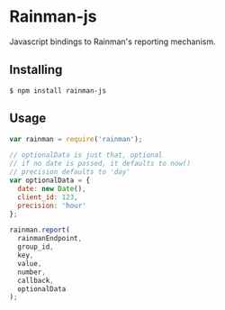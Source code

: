 # Rainman-js

Javascript bindings to Rainman's reporting mechanism.

## Installing

```
$ npm install rainman-js
```

## Usage

```js
var rainman = require('rainman');

// optionalData is just that, optional
// if no date is passed, it defaults to now()
// precision defaults to 'day'
var optionalData = {
  date: new Date(),
  client_id: 123,
  precision: 'hour'
};

rainman.report(
  rainmanEndpoint,
  group_id,
  key,
  value,
  number,
  callback,
  optionalData
);
```
